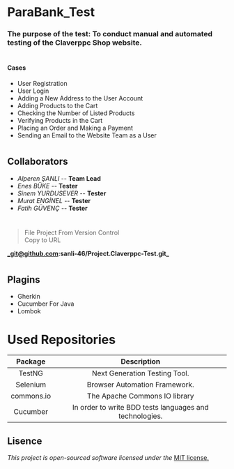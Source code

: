 # ParaBank_Test
### The purpose of the test: To conduct manual and automated testing of the Claverppc Shop website.
#
#### Cases
- User Registration
- User Login
- Adding a New Address to the User Account
- Adding Products to the Cart
- Checking the Number of Listed Products
- Verifying Products in the Cart
- Placing an Order and Making a Payment
- Sending an Email to the Website Team as a User
#
## Collaborators
 * _Alperen ŞANLI_ -- **Team Lead** 
 *  _Enes BÜKE_ -- **Tester**
 * _Sinem YURDUSEVER_ -- **Tester**
 * _Murat ENGİNEL_ -- **Tester**
 * _Fatih GÜVENÇ_ -- **Tester**
   
#
#

> File Project From Version Control  
> Copy to URL  
   
**_git@github.com:sanli-46/Project.Claverppc-Test.git_**  
#

## Plagins

- Gherkin
- Cucumber For Java
- Lombok

# Used Repositories

| Package   |  Description  |
|:-------:|:------:|
| TestNG | Next Generation Testing Tool. |
| Selenium | Browser Automation Framework. |
| commons.io | The Apache Commons IO library |
|Cucumber |In order to write BDD tests languages and technologies.|

## **Lisence**  

_This project is open-sourced software licensed under the_ [MIT license.](Lisence.md)

